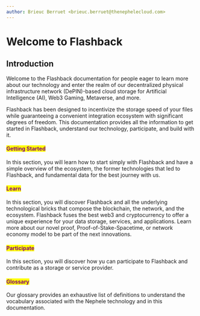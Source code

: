 ```yaml
---
author: Brieuc Berruet <brieuc.berruet@thenephelecloud.com>
---
```


# Welcome to Flashback

## Introduction

Welcome to the Flashback documentation for people eager to learn more about our technology and enter the realm of our decentralized physical infrastructure network (DePIN)-based cloud storage for Artificial Intelligence (AI), Web3 Gaming, Metaverse, and more.&#x20;

Flashback has been designed to incentivize the storage speed of your files while guaranteeing a convenient integration ecosystem with significant degrees of freedom. This documentation provides all the information to get started in Flashback, understand our technology, participate, and build with it. &#x20;

#### <mark style="color:purple;">Getting Started</mark> <a href="#getting-started" id="getting-started"></a>

In this section, you will learn how to start simply with Flashback and have a simple overview of the ecosystem, the former technologies that led to Flashback, and fundamental data for the best journey with us.&#x20;

#### <mark style="color:purple;">Learn</mark> <a href="#getting-started" id="getting-started"></a>

In this section, you will discover Flashback and all the underlying technological bricks that compose the blockchain, the network, and the ecosystem. Flashback fuses the best web3 and cryptocurrency to offer a unique experience for your data storage, services, and applications. Learn more about our novel proof, Proof-of-Stake-Spacetime, or network economy model to be part of the next innovations.&#x20;

#### <mark style="color:purple;">Participate</mark> <a href="#getting-started" id="getting-started"></a>

In this section, you will discover how yu can participate to Flashback and contribute as a storage or service provider.

#### <mark style="color:purple;">Glossary</mark> <a href="#getting-started" id="getting-started"></a>

Our glossary provides an exhaustive list of definitions to understand the vocabulary associated with the Nephele technology and in this documentation.
